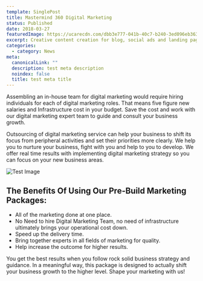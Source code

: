 ```yaml
---
template: SinglePost
title: Mastermind 360 Digital Marketing
status: Published
date: 2018-03-27
featuredImage: https://ucarecdn.com/dbb3e777-041b-40c7-b240-3ed096eb363d/
excerpt: Creative content creation for blog, social ads and landing pages.
categories:
  - category: News
meta:
  canonicalLink: ""
  description: test meta description
  noindex: false
  title: test meta title
---
```

Assembling an in-house team for digital marketing would require hiring individuals for each of digital marketing roles. That means five figure new salaries and Infrastructure cost in your budget. Save the cost and work with our digital marketing expert team to guide and consult your business growth.

Outsourcing of digital marketing service can help your business to shift its focus from peripheral activities and set their priorities more clearly. We help you to nurture your business, fight with you and help to you to develop. We offer real time results with implementing digital marketing strategy so you can focus on your new business areas.

![Test Image](https://ucarecdn.com/77e45a47-a7e3-45cd-88e9-2c0efa05feec/)

## The Benefits Of Using Our Pre-Build Marketing Packages:

* All of the marketing done at one place.
* No Need to hire Digital Marketing Team, no need of infrastructure ultimately brings your operational cost down.
* Speed up the delivery time.
* Bring together experts in all fields of marketing for quality.
* Help increase the outcome for higher results.

You get the best results when you follow rock solid business strategy and guidance. In a meaningful way, this package is designed to actually shift your business growth to the higher level. Shape your marketing with us!